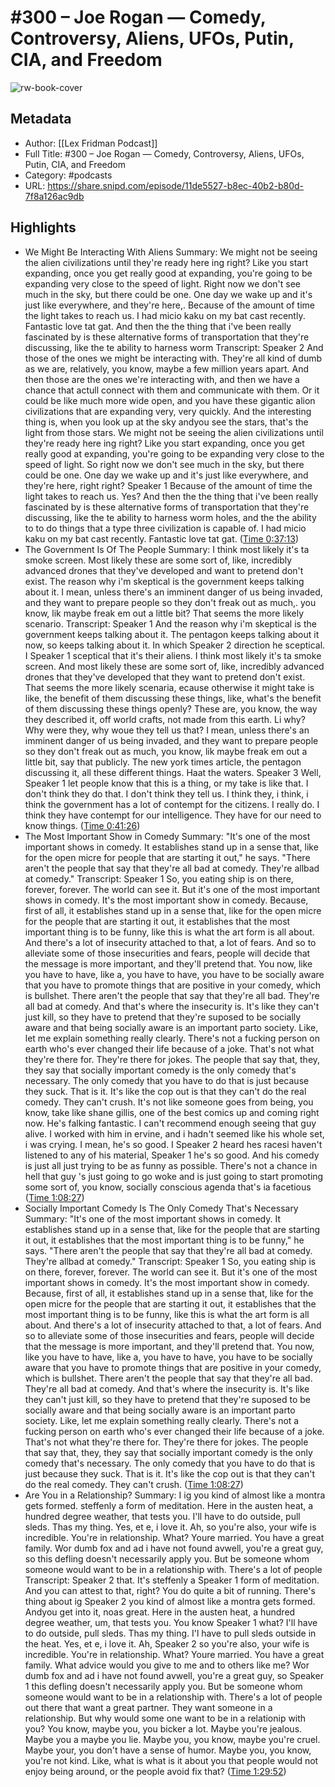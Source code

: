 # #300 – Joe Rogan —  Comedy, Controversy, Aliens, UFOs, Putin, CIA, and Freedom

![rw-book-cover](https://images.weserv.nl/?url=https%3A%2F%2Flexfridman.com%2Fwordpress%2Fwp-content%2Fuploads%2Fpowerpress%2Fartwork_3000-230.png&w=100&h=100)

## Metadata
- Author: [[Lex Fridman Podcast]]
- Full Title: #300 – Joe Rogan —  Comedy, Controversy, Aliens, UFOs, Putin, CIA, and Freedom
- Category: #podcasts
- URL: https://share.snipd.com/episode/11de5527-b8ec-40b2-b80d-7f8a126ac9db

## Highlights
- We Might Be Interacting With Aliens
  Summary:
  We might not be seeing the alien civilizations until they're ready here ing right? Like you start expanding, once you get really good at expanding, you're going to be expanding very close to the speed of light. Right now we don't see much in the sky, but there could be one. One day we wake up and it's just like everywhere, and they're here,. Because of the amount of time the light takes to reach us. I had micio kaku on my bat cast recently. Fantastic love tat gat. And then the the thing that i've been really fascinated by is these alternative forms of transportation that they're discussing, like the te ability to harness worm
  Transcript:
  Speaker 2
  And those of the ones we might be interacting with. They're all kind of dumb as we are, relatively, you know, maybe a few million years apart. And then those are the ones we're interacting with, and then we have a chance that actull connect with them and communicate with them. Or it could be like much more wide open, and you have these gigantic alion civilizations that are expanding very, very quickly. And the interesting thing is, when you look up at the sky andyou see the stars, that's the light from those stars. We might not be seeing the alien civilizations until they're ready here ing right? Like you start expanding, once you get really good at expanding, you're going to be expanding very close to the speed of light. So right now we don't see much in the sky, but there could be one. One day we wake up and it's just like everywhere, and they're here, right right?
  Speaker 1
  Because of the amount of time the light takes to reach us. Yes? And then the the thing that i've been really fascinated by is these alternative forms of transportation that they're discussing, like the te ability to harness worm holes, and the the ability to to do things that a type three civilization is capable of. I had micio kaku on my bat cast recently. Fantastic love tat gat. ([Time 0:37:13](https://share.snipd.com/snip/123e73ab-a0b1-4036-9796-5f8576740db8))
- The Government Is Of The People
  Summary:
  I think most likely it's ta smoke screen. Most likely these are some sort of, like, incredibly advanced drones that they've developed and want to pretend don't exist. The reason why i'm skeptical is the government keeps talking about it. I mean, unless there's an imminent danger of us being invaded, and they want to prepare people so they don't freak out as much,. you know, lik maybe freak em out a little bit? That seems the more likely scenario.
  Transcript:
  Speaker 1
  And the reason why i'm skeptical is the government keeps talking about it. The pentagon keeps talking about it now, so keeps talking about it. In which
  Speaker 2
  direction he sceptical. I
  Speaker 1
  sceptical that it's their aliens. I think most likely it's ta smoke screen. And most likely these are some sort of, like, incredibly advanced drones that they've developed that they want to pretend don't exist. That seems the more likely scenaria, ecause otherwise it might take is like, the benefit of them discussing these things, like, what's the benefit of them discussing these things openly? These are, you know, the way they described it, off world crafts, not made from this earth. Li why? Why were they, why woue they tell us that? I mean, unless there's an imminent danger of us being invaded, and they want to prepare people so they don't freak out as much, you know, lik maybe freak em out a little bit, say that publicly. The new york times article, the pentagon discussing it, all these different things. Haat the waters.
  Speaker 3
  Well,
  Speaker 1
  let people know that this is a thing, or my take is like that. I don't think they do that. I don't think they tell us. I think they, i think, i think the government has a lot of contempt for the citizens. I really do. I think they have contempt for our intelligence. They have for our need to know things. ([Time 0:41:26](https://share.snipd.com/snip/f942e210-0f7a-4a9b-a1a0-e681977507bb))
- The Most Important Show in Comedy
  Summary:
  "It's one of the most important shows in comedy. It establishes stand up in a sense that, like for the open micre for people that are starting it out," he says. "There aren't the people that say that they're all bad at comedy. They're allbad at comedy."
  Transcript:
  Speaker 1
  So, you eating ship is on there, forever, forever. The world can see it. But it's one of the most important shows in comedy. It's the most important show in comedy. Because, first of all, it establishes stand up in a sense that, like for the open micre for the people that are starting it out, it establishes that the most important thing is to be funny, like this is what the art form is all about. And there's a lot of insecurity attached to that, a lot of fears. And so to alleviate some of those insecurities and fears, people will decide that the message is more important, and they'll pretend that. You now, like you have to have, like a, you have to have, you have to be socially aware that you have to promote things that are positive in your comedy, which is bullshet. There aren't the people that say that they're all bad. They're all bad at comedy. And that's where the insecurity is. It's like they can't just kill, so they have to pretend that they're suposed to be socially aware and that being socially aware is an important parto society. Like, let me explain something really clearly. There's not a fucking person on earth who's ever changed their life because of a joke. That's not what they're there for. They're there for jokes. The people that say that, they, they say that socially important comedy is the only comedy that's necessary. The only comedy that you have to do that is just because they suck. That is it. It's like the cop out is that they can't do the real comedy. They can't crush. It's not like someone goes from being, you know, take like shane gillis, one of the best comics up and coming right now. He's falking fantastic. I can't recommend enough seeing that guy alive. I worked with him in ervine, and i hadn't seemed like his whole set, i was crying. I mean, he's so good. I
  Speaker 2
  heard hes racesi haven't listened to any of his material,
  Speaker 1
  he's so good. And his comedy is just all just trying to be as funny as possible. There's not a chance in hell that guy 's just going to go woke and is just going to start promoting some sort of, you know, socially conscious agenda that's ia facetious ([Time 1:08:27](https://share.snipd.com/snip/574c6acf-df20-4168-86b9-6fbd2e1c3909))
- Socially Important Comedy Is The Only Comedy That's Necessary
  Summary:
  "It's one of the most important shows in comedy. It establishes stand up in a sense that, like for the people that are starting it out, it establishes that the most important thing is to be funny," he says. "There aren't the people that say that they're all bad at comedy. They're allbad at comedy."
  Transcript:
  Speaker 1
  So, you eating ship is on there, forever, forever. The world can see it. But it's one of the most important shows in comedy. It's the most important show in comedy. Because, first of all, it establishes stand up in a sense that, like for the open micre for the people that are starting it out, it establishes that the most important thing is to be funny, like this is what the art form is all about. And there's a lot of insecurity attached to that, a lot of fears. And so to alleviate some of those insecurities and fears, people will decide that the message is more important, and they'll pretend that. You now, like you have to have, like a, you have to have, you have to be socially aware that you have to promote things that are positive in your comedy, which is bullshet. There aren't the people that say that they're all bad. They're all bad at comedy. And that's where the insecurity is. It's like they can't just kill, so they have to pretend that they're suposed to be socially aware and that being socially aware is an important parto society. Like, let me explain something really clearly. There's not a fucking person on earth who's ever changed their life because of a joke. That's not what they're there for. They're there for jokes. The people that say that, they, they say that socially important comedy is the only comedy that's necessary. The only comedy that you have to do that is just because they suck. That is it. It's like the cop out is that they can't do the real comedy. They can't crush. ([Time 1:08:27](https://share.snipd.com/snip/22290465-6b92-4e7f-a5b9-2b915b8fa581))
- Are You in a Relationship?
  Summary:
  I ig you kind of almost like a montra gets formed. steffenly a form of meditation. Here in the austen heat, a hundred degree weather, that tests you. I'll have to do outside, pull sleds. Thas my thing. Yes, et e, i love it. Ah, so you're also, your wife is incredible. You're in relationship. What? Youre married. You have a great family. Wor dumb fox and ad i have not found avwell, you're a great guy, so this defling doesn't necessarily apply you. But be someone whom someone would want to be in a relationship with. There's a lot of people
  Transcript:
  Speaker 2
  that. It's steffenly a
  Speaker 1
  form of meditation. And you can attest to that, right? You do quite a bit of running. There's thing about ig
  Speaker 2
  you kind of almost like a montra gets formed. Andyou get into it, noas great. Here in the austen heat, a hundred degree weather, um, that tests you. You know
  Speaker 1
  what? I'll have to do outside, pull sleds. Thas my thing. I'l have to pull sleds outside in the heat. Yes, et e, i love it. Ah,
  Speaker 2
  so you're also, your wife is incredible. You're in relationship. What? Youre married. You have a great family. What advice would you give to me and to others like me? Wor dumb fox and ad i have not found avwell, you're a great guy, so
  Speaker 1
  this defling doesn't necessarily apply you. But be someone whom someone would want to be in a relationship with. There's a lot of people out there that want a great partner. They want someone in a relationship. But why would some one want to be in a relationip with you? You know, maybe you, you bicker a lot. Maybe you're jealous. Maybe you a maybe you lie. Maybe you, you know, maybe you're cruel. Maybe your, you don't have a sense of humor. Maybe you, you know, you're not kind. Like, what is what is it about you that people would not enjoy being around, or the people avoid fix that? ([Time 1:29:52](https://share.snipd.com/snip/4e9e023c-ba62-4643-9ed4-7b0770c0ebe1))
